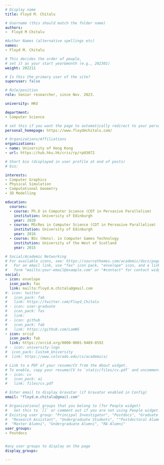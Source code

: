 ```yaml
---
# Display name
title: Floyd M. Chitalu

# Username (this should match the folder name)
authors:
-  Floyd M Chitalu

#Author Names (alternative spellings etc)
names:
- Floyd M. Chitalu

# This decides the order of people, 
# set it as your start year&month (e.g., 202301) 
weight: 202211

# Is this the primary user of the site?
superuser: false

# Role/position
role: Senior researcher, since Nov. 2023. 

university: HKU

department:
- Computer Science

# set this if you want the page to automatically redirect to your personal homepage
personal_homepage: https://www.floydmchitalu.com/

# Organizations/Affiliations
organizations:
- name: University of Hong Kong
- url: https://hub.hku.hk/cris/rp/rp03072

# Short bio (displayed in user profile at end of posts)
# bio: 

interests:
- Computer Graphics
- Physical Simulation
- Computational Geometry
- 3D Modelling

education:
  courses:
  - course: Ph.D in Computer Science (CDT in Pervasive Parallelism)
    institution: University of Edinburgh
    year: 2020
  - course: MScRes in Computer Science (CDT in Pervasive Parallelism)
    institution: University of Edinburgh
    year: 2016
  - course: BSc (Hons). in Computer Games Technology
    institution: University of the West of Scotland
    year: 2015

# Social/Academic Networking
# For available icons, see: https://sourcethemes.com/academic/docs/page-builder/#icons
#   For an email link, use "fas" icon pack, "envelope" icon, and a link in the
#   form "mailto:your-email@example.com" or "#contact" for contact widget.
social:
- icon: envelope
  icon_pack: fas
  link: mailto:floyd.m.chitalu@gmail.com
#- icon: twitter
#   icon_pack: fab
#   link: https://twitter.com/Floyd_Chitalu
# - icon: user-graduate
#   icon_pack: fas
#   link: 
# - icon: github
#   icon_pack: fab
#   link: https://github.com/LamWS
- icon: orcid
  icon_pack: fab
  link: https://orcid.org/0000-0001-9489-8592
# - icon: university-logo
#  icon_pack: Custom_University
#  link: https://www.colorado.edu/cs/academics/

# Link to a PDF of your resume/CV from the About widget.
# To enable, copy your resume/CV to `static/files/cv.pdf` and uncomment the lines below.
# - icon: cv
#   icon_pack: ai
#   link: files/cv.pdf

# Enter email to display Gravatar (if Gravatar enabled in Config)
email: "floyd.m.chitalu@gmail.com"

# Organizational groups that you belong to (for People widget)
#   Set this to `[]` or comment out if you are not using People widget.
# Existing user group: "Principal Investigator", "Postdocs", "Graduate Students", 
#  "Research Assistant", "Undergraduate Students", ""Postdoctoral Alumni", "PhD Alumni", 
#  "Master Alumni", "Undergraduate Alumni", "RA Alumni"
user_groups:
- Postdocs


#any user groups to display on the page
display_groups:

---
```


<!-- # write your biography here -->
